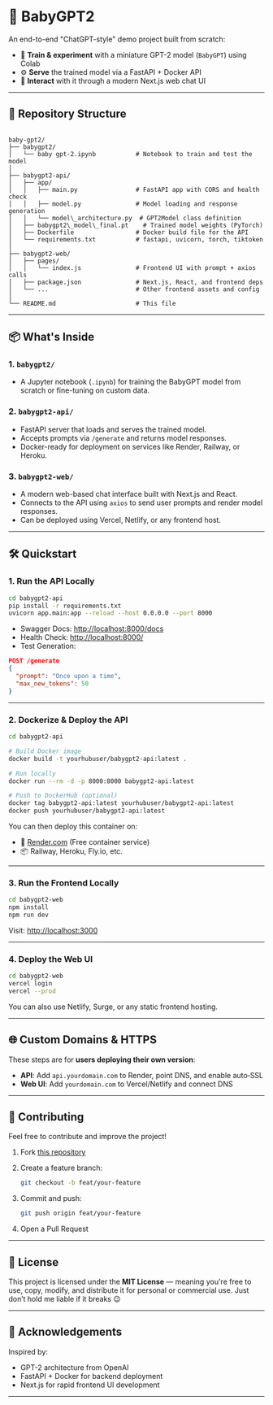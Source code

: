 # 🍼 BabyGPT2

An end-to-end "ChatGPT-style" demo project built from scratch:

- 🧠 **Train & experiment** with a miniature GPT-2 model (`BabyGPT`) using Colab
- ⚙️ **Serve** the trained model via a FastAPI + Docker API
- 💬 **Interact** with it through a modern Next.js web chat UI

---

## 🚀 Repository Structure

```

baby-gpt2/
├── babygpt2/
│   └── baby gpt-2.ipynb           # Notebook to train and test the model
│
├── babygpt2-api/
│   ├── app/
│   │   ├── main.py                # FastAPI app with CORS and health check
│   │   ├── model.py               # Model loading and response generation
│   │   └── model\_architecture.py  # GPT2Model class definition
│   ├── babygpt2\_model\_final.pt    # Trained model weights (PyTorch)
│   ├── Dockerfile                 # Docker build file for the API
│   └── requirements.txt           # fastapi, uvicorn, torch, tiktoken
│
├── babygpt2-web/
│   ├── pages/
│   │   └── index.js               # Frontend UI with prompt + axios calls
│   ├── package.json               # Next.js, React, and frontend deps
│   └── ...                        # Other frontend assets and config
│
└── README.md                      # This file

````

---

## 📦 What's Inside

### 1. `babygpt2/`
- A Jupyter notebook (`.ipynb`) for training the BabyGPT model from scratch or fine-tuning on custom data.

### 2. `babygpt2-api/`
- FastAPI server that loads and serves the trained model.
- Accepts prompts via `/generate` and returns model responses.
- Docker-ready for deployment on services like Render, Railway, or Heroku.

### 3. `babygpt2-web/`
- A modern web-based chat interface built with Next.js and React.
- Connects to the API using `axios` to send user prompts and render model responses.
- Can be deployed using Vercel, Netlify, or any frontend host.

---

## 🛠️ Quickstart

### 1. Run the API Locally

```bash
cd babygpt2-api
pip install -r requirements.txt
uvicorn app.main:app --reload --host 0.0.0.0 --port 8000
````

* Swagger Docs: [http://localhost:8000/docs](http://localhost:8000/docs)
* Health Check: [http://localhost:8000/](http://localhost:8000/)
* Test Generation:

```json
POST /generate
{
  "prompt": "Once upon a time",
  "max_new_tokens": 50
}
```

---

### 2. Dockerize & Deploy the API

```bash
cd babygpt2-api

# Build Docker image
docker build -t yourhubuser/babygpt2-api:latest .

# Run locally
docker run --rm -d -p 8000:8000 babygpt2-api:latest

# Push to DockerHub (optional)
docker tag babygpt2-api:latest yourhubuser/babygpt2-api:latest
docker push yourhubuser/babygpt2-api:latest
```

You can then deploy this container on:

* 🔁 [Render.com](https://render.com) (Free container service)
* 📦 Railway, Heroku, Fly.io, etc.

---

### 3. Run the Frontend Locally

```bash
cd babygpt2-web
npm install
npm run dev
```

Visit: [http://localhost:3000](http://localhost:3000)

---

### 4. Deploy the Web UI

```bash
cd babygpt2-web
vercel login
vercel --prod
```

You can also use Netlify, Surge, or any static frontend hosting.

---

## 🌐 Custom Domains & HTTPS

These steps are for **users deploying their own version**:

* **API**: Add `api.yourdomain.com` to Render, point DNS, and enable auto‑SSL
* **Web UI**: Add `yourdomain.com` to Vercel/Netlify and connect DNS

---

## 🤝 Contributing

Feel free to contribute and improve the project!

1. Fork [this repository](https://github.com/Kartik-001/babygpt2)
2. Create a feature branch:

   ```bash
   git checkout -b feat/your-feature
   ```
3. Commit and push:

   ```bash
   git push origin feat/your-feature
   ```
4. Open a Pull Request

---

## 📄 License

This project is licensed under the **MIT License** — meaning you're free to use, copy, modify, and distribute it for personal or commercial use. Just don’t hold me liable if it breaks 😉

---

## 🙌 Acknowledgements

Inspired by:

* GPT-2 architecture from OpenAI
* FastAPI + Docker for backend deployment
* Next.js for rapid frontend UI development

---
